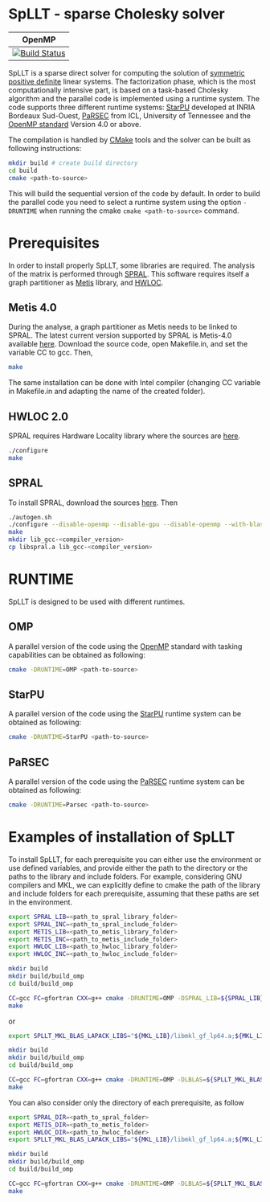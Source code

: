 # SpLLT - sparse Cholesky solver

|OpenMP|
|------|
|[![Build Status](https://travis-ci.com/NLAFET/SpLLT.svg?token=UwhpFb953M8N7PyHRDWG&branch=master)](https://travis-ci.com/NLAFET/SpLLT)|

SpLLT is a sparse direct solver for computing the solution of
[symmetric positive
definite](https://en.wikipedia.org/wiki/Positive-definite_matrix)
linear systems. The factorization phase, which is the most
computationally intensive part, is based on a task-based Cholesky
algorithm and the parallel code is implemented using a runtime
system. The code supports three different runtime systems:
[StarPU](http://starpu.gforge.inria.fr/) developed at INRIA Bordeaux
Sud-Ouest, [PaRSEC](https://bitbucket.org/icldistcomp/parsec) from
ICL, University of Tennessee and the [OpenMP
standard](http://openmp.org/) Version 4.0 or above.

The compilation is handled by [CMake](https://cmake.org/) tools and
the solver can be built as following instructions:

```bash
mkdir build # create build directory
cd build
cmake <path-to-source>
```

This will build the sequential version of the code by default. In
order to build the parallel code you need to select a runtime system
using the option `-DRUNTIME` when running the cmake `cmake
<path-to-source>` command.

# Prerequisites

In order to install properly SpLLT, some libraries are required.
The analysis of the matrix is performed through
[SPRAL](http://www.numerical.rl.ac.uk/spral/).
This software requires itself a graph partitioner as
[Metis](http://glaros.dtc.umn.edu/gkhome/) library, 
and [HWLOC](https://www.open-mpi.org/projects/hwloc/).

## Metis 4.0

During the analyse, a graph partitioner as Metis needs to be linked to SPRAL.
The latest current version supported by SPRAL is Metis-4.0 available 
[here](http://glaros.dtc.umn.edu/gkhome/fsroot/sw/metis/OLD).
Download the source code, open Makefile.in, and set the variable CC to gcc.
Then,

```bash
make
```

The same installation can be done with Intel compiler (changing CC variable in 
Makefile.in and adapting the name of the created folder).

## HWLOC 2.0

SPRAL requires Hardware Locality library where the sources are [here](https://www.open-mpi.org/software/hwloc/v2.0/).

```bash
./configure
make
```

## SPRAL

To install SPRAL, download the sources [here](https://github.com/ralna/spral).
Then

```bash
./autogen.sh
./configure --disable-openmp --disable-gpu --disable-openmp --with-blas="-L$MKL_LIB -lmkl_core -lmkl_intel_lp64" --with-lapack="-L$MKL_LIB -lmkl_core -lmkl_intel_lp64" --with-metis="-L$METIS_LIB -lmetis"
make
mkdir lib_gcc-<compiler_version>
cp libspral.a lib_gcc-<compiler_version>
```

# RUNTIME

SpLLT is designed to be used with different runtimes.

## OMP

A parallel version of the code using the [OpenMP](https://openmp.org/)
standard with tasking capabilities can be obtained as following:

```bash
cmake -DRUNTIME=OMP <path-to-source>

```

## StarPU

A parallel version of the code using the
[StarPU](http://starpu.gforge.inria.fr/) runtime system can be
obtained as following:

```bash
cmake -DRUNTIME=StarPU <path-to-source>

```

## PaRSEC

A parallel version of the code using the
[PaRSEC](https://bitbucket.org/icldistcomp/parsec) runtime system can
be obtained as following:

```bash
cmake -DRUNTIME=Parsec <path-to-source>

```

# Examples of installation of SpLLT

To install SpLLT, for each prerequisite you can either use the environment or 
use defined variables, and provide either the path to the directory or the paths
to the library and include folders.
For example, considering GNU compilers and MKL, we can explicitly define to 
cmake the path of the library and include folders for each prerequisite, 
assuming that these paths are set in the environment.

```bash
export SPRAL_LIB=<path_to_spral_library_folder>
export SPRAL_INC=<path_to_spral_include_folder>
export METIS_LIB=<path_to_metis_library_folder>
export METIS_INC=<path_to_metis_include_folder>
export HWLOC_LIB=<path_to_hwloc_library_folder>
export HWLOC_INC=<path_to_hwloc_include_folder>

mkdir build
mkdir build/build_omp
cd build/build_omp

CC=gcc FC=gfortran CXX=g++ cmake -DRUNTIME=OMP -DSPRAL_LIB=${SPRAL_LIB} -DSPRAL_INC=${SPRAL_INC} -DMETIS_LIB=${METIS_LIB} -DMETIS_INC=${METIS_INC} -DHWLOC_LIB=${HWLOC_LIB} -DHWLOC_INC=${HWLOC_INC} -DLBLAS="${MKL_LIB}/libmkl_gf_lp64.a;${MKL_LIB}/libmkl_sequential.a;${MKL_LIB}/libmkl_core.a" -DLLAPACK="${MKL_LIB}/libmkl_gf_lp64.a;${MKL_LIB}/libmkl_sequential.a;${MKL_LIB}/libmkl_core.a" ../..
make
```
or
```bash
export SPLLT_MKL_BLAS_LAPACK_LIBS="${MKL_LIB}/libmkl_gf_lp64.a;${MKL_LIB}/libmkl_sequential.a;${MKL_LIB}/libmkl_core.a"

mkdir build
mkdir build/build_omp
cd build/build_omp

CC=gcc FC=gfortran CXX=g++ cmake -DRUNTIME=OMP -DLBLAS=${SPLLT_MKL_BLAS_LAPACK_LIBS} -DLLAPACK=${SPLLT_MKL_BLAS_LAPACK_LIBS} ../..
make
```
You can also consider only the directory of each prerequisite, as follow
```bash
export SPRAL_DIR=<path_to_spral_folder>
export METIS_DIR=<path_to_metis_folder>
export HWLOC_DIR=<path_to_hwloc_folder>
export SPLLT_MKL_BLAS_LAPACK_LIBS="${MKL_LIB}/libmkl_gf_lp64.a;${MKL_LIB}/libmkl_sequential.a;${MKL_LIB}/libmkl_core.a"

mkdir build
mkdir build/build_omp
cd build/build_omp

CC=gcc FC=gfortran CXX=g++ cmake -DRUNTIME=OMP -DLBLAS=${SPLLT_MKL_BLAS_LAPACK_LIBS} -DLLAPACK=${SPLLT_MKL_BLAS_LAPACK_LIBS} ../..
make
```
